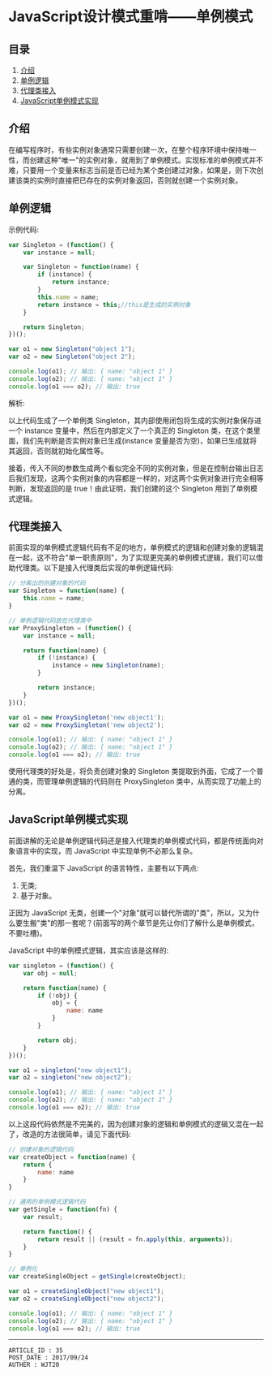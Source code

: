 
# JavaScript设计模式重啃——单例模式 #

## 目录 ##

1. [介绍](#href1)
2. [单例逻辑](#href2)
3. [代理类接入](#href3)
4. [JavaScript单例模式实现](#href4)

## <a name="href1">介绍</a> ##

在编写程序时，有些实例对象通常只需要创建一次，在整个程序环境中保持唯一性，而创建这种"唯一"的实例对象，就用到了单例模式。实现标准的单例模式并不难，只要用一个变量来标志当前是否已经为某个类创建过对象，如果是，则下次创建该类的实例时直接把已存在的实例对象返回，否则就创建一个实例对象。

## <a name="href2">单例逻辑</a> ##

示例代码:

```js
var Singleton = (function() {
    var instance = null;

    var Singleton = function(name) {
        if (instance) {
            return instance;
        }
        this.name = name;
        return instance = this;//this是生成的实例对象
    }

    return Singleton;
})();

var o1 = new Singleton("object 1");
var o2 = new Singleton("object 2");

console.log(o1); // 输出: { name: "object 1" }
console.log(o2); // 输出: { name: "object 1" }
console.log(o1 === o2); // 输出: true
```

解析:

以上代码生成了一个单例类 Singleton，其内部使用闭包将生成的实例对象保存进一个 instance 变量中，然后在内部定义了一个真正的 Singleton 类，在这个类里面，我们先判断是否实例对象已生成(instance 变量是否为空)，如果已生成就将其返回，否则就初始化属性等。

接着，传入不同的参数生成两个看似完全不同的实例对象，但是在控制台输出日志后我们发现，这两个实例对象的内容都是一样的，对这两个实例对象进行完全相等判断，发现返回的是 true！由此证明，我们创建的这个 Singleton 用到了单例模式逻辑。

## <a name="href3">代理类接入</a> ##

前面实现的单例模式逻辑代码有不足的地方，单例模式的逻辑和创建对象的逻辑混在一起，这不符合"单一职责原则"，为了实现更完美的单例模式逻辑，我们可以借助代理类。以下是接入代理类后实现的单例逻辑代码:

```js
// 分离出的创建对象的代码
var Singleton = function(name) {
    this.name = name;
}

// 单例逻辑代码放在代理类中
var ProxySingleton = (function() {
    var instance = null;

    return function(name) {
        if (!instance) {
            instance = new Singleton(name);
        }

        return instance;
    }
})();

var o1 = new ProxySingleton('new object1');
var o2 = new ProxySingleton('new object2');

console.log(o1); // 输出: { name: "object 1" }
console.log(o2); // 输出: { name: "object 1" }
console.log(o1 === o2); // 输出: true
```

使用代理类的好处是，将负责创建对象的 Singleton 类提取到外面，它成了一个普通的类，而管理单例逻辑的代码则在 ProxySingleton 类中，从而实现了功能上的分离。

## <a name="href4">JavaScript单例模式实现</a> ##

前面讲解的无论是单例逻辑代码还是接入代理类的单例模式代码，都是传统面向对象语言中的实现，而 JavaScript 中实现单例不必那么复杂。

首先，我们重温下 JavaScript 的语言特性，主要有以下两点:

1. 无类;
2. 基于对象。

正因为 JavaScript 无类，创建一个"对象"就可以替代所谓的"类"，所以，又为什么要生搬"类"的那一套呢？(前面写的两个章节是先让你们了解什么是单例模式，不要吐槽)。

JavaScript 中的单例模式逻辑，其实应该是这样的:

```js
var singleton = (function() {
    var obj = null;

    return function(name) {
        if (!obj) {
            obj = {
                name: name
            }
        }

        return obj;
    }
})();

var o1 = singleton("new object1");
var o2 = singleton("new object2");

console.log(o1); // 输出: { name: "object 1" }
console.log(o2); // 输出: { name: "object 1" }
console.log(o1 === o2); // 输出: true
```

以上这段代码依然是不完美的，因为创建对象的逻辑和单例模式的逻辑又混在一起了，改造的方法很简单，请见下面代码:

```js
// 创建对象的逻辑代码
var createObject = function(name) {
    return {
        name: name
    }
}

// 通用的单例模式逻辑代码
var getSingle = function(fn) {
    var result;

    return function() {
        return result || (result = fn.apply(this, arguments));
    }
}

// 单例化
var createSingleObject = getSingle(createObject);

var o1 = createSingleObject("new object1");
var o2 = createSingleObject("new object2");

console.log(o1); // 输出: { name: "object 1" }
console.log(o2); // 输出: { name: "object 1" }
console.log(o1 === o2); // 输出: true
```

---

```
ARTICLE_ID : 35
POST_DATE : 2017/09/24
AUTHER : WJT20
```

